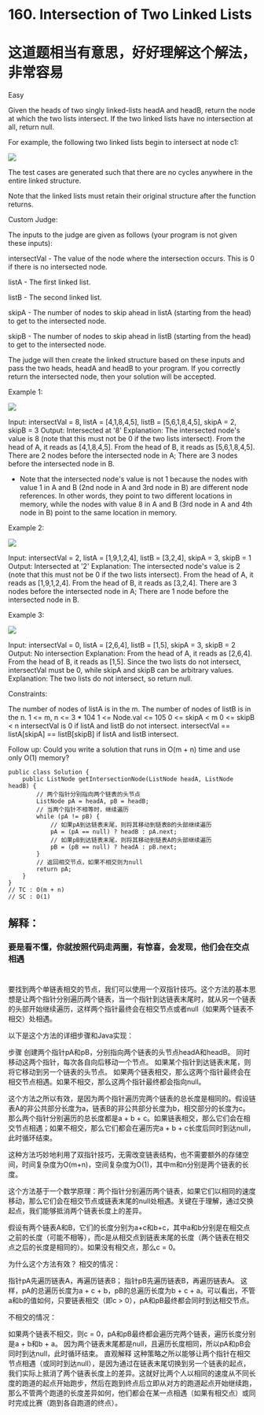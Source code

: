 # 160. Intersection of Two Linked Lists
# 这道题相当有意思，好好理解这个解法，非常容易

Easy


Given the heads of two singly linked-lists headA and headB, return the node at which the two lists intersect. If the two linked lists have no intersection at all, return null.

For example, the following two linked lists begin to intersect at node c1:

![](https://assets.leetcode.com/uploads/2021/03/05/160_statement.png)

The test cases are generated such that there are no cycles anywhere in the entire linked structure.

Note that the linked lists must retain their original structure after the function returns.

Custom Judge:

The inputs to the judge are given as follows (your program is not given these inputs):

intersectVal - The value of the node where the intersection occurs. This is 0 if there is no intersected node.

listA - The first linked list.

listB - The second linked list.

skipA - The number of nodes to skip ahead in listA (starting from the head) to get to the intersected node.

skipB - The number of nodes to skip ahead in listB (starting from the head) to get to the intersected node.

The judge will then create the linked structure based on these inputs and pass the two heads, headA and headB to your program. If you correctly return the intersected node, then your solution will be accepted.

 

Example 1:

![](https://assets.leetcode.com/uploads/2021/03/05/160_example_1_1.png)


Input: intersectVal = 8, listA = [4,1,8,4,5], listB = [5,6,1,8,4,5], skipA = 2, skipB = 3
Output: Intersected at '8'
Explanation: The intersected node's value is 8 (note that this must not be 0 if the two lists intersect).
From the head of A, it reads as [4,1,8,4,5]. From the head of B, it reads as [5,6,1,8,4,5]. There are 2 nodes before the intersected node in A; There are 3 nodes before the intersected node in B.
- Note that the intersected node's value is not 1 because the nodes with value 1 in A and B (2nd node in A and 3rd node in B) are different node references. In other words, they point to two different locations in memory, while the nodes with value 8 in A and B (3rd node in A and 4th node in B) point to the same location in memory.

Example 2:

![](https://assets.leetcode.com/uploads/2021/03/05/160_example_2.png)

Input: intersectVal = 2, listA = [1,9,1,2,4], listB = [3,2,4], skipA = 3, skipB = 1
Output: Intersected at '2'
Explanation: The intersected node's value is 2 (note that this must not be 0 if the two lists intersect).
From the head of A, it reads as [1,9,1,2,4]. From the head of B, it reads as [3,2,4]. There are 3 nodes before the intersected node in A; There are 1 node before the intersected node in B.

Example 3:

![](https://assets.leetcode.com/uploads/2021/03/05/160_example_3.png)


Input: intersectVal = 0, listA = [2,6,4], listB = [1,5], skipA = 3, skipB = 2
Output: No intersection
Explanation: From the head of A, it reads as [2,6,4]. From the head of B, it reads as [1,5]. Since the two lists do not intersect, intersectVal must be 0, while skipA and skipB can be arbitrary values.
Explanation: The two lists do not intersect, so return null.
 

Constraints:

The number of nodes of listA is in the m.
The number of nodes of listB is in the n.
1 <= m, n <= 3 * 104
1 <= Node.val <= 105
0 <= skipA < m
0 <= skipB < n
intersectVal is 0 if listA and listB do not intersect.
intersectVal == listA[skipA] == listB[skipB] if listA and listB intersect.
 

Follow up: Could you write a solution that runs in O(m + n) time and use only O(1) memory?


```
public class Solution {
    public ListNode getIntersectionNode(ListNode headA, ListNode headB) {
        // 两个指针分别指向两个链表的头节点
        ListNode pA = headA, pB = headB;
        // 当两个指针不相等时，继续遍历
        while (pA != pB) {
            // 如果pA到达链表末尾，则将其移动到链表B的头部继续遍历
            pA = (pA == null) ? headB : pA.next;
            // 如果pB到达链表末尾，则将其移动到链表A的头部继续遍历
            pB = (pB == null) ? headA : pB.next;
        }
        // 返回相交节点，如果不相交则为null
        return pA;
    }
}
// TC : O(m + n)
// SC : O(1) 

```

## 解释：
### 要是看不懂，你就按照代码走两圈，有惊喜，会发现，他们会在交点相遇
#
要找到两个单链表相交的节点，我们可以使用一个双指针技巧。这个方法的基本思想是让两个指针分别遍历两个链表，当一个指针到达链表末尾时，就从另一个链表的头部开始继续遍历，这样两个指针最终会在相交节点或者null（如果两个链表不相交）处相遇。

以下是这个方法的详细步骤和Java实现：

步骤
创建两个指针pA和pB，分别指向两个链表的头节点headA和headB。
同时移动这两个指针，每次各自向后移动一个节点。
如果某个指针到达链表末尾，则将它移动到另一个链表的头节点。
如果两个链表相交，那么这两个指针最终会在相交节点相遇。如果不相交，那么这两个指针最终都会指向null。

这个方法之所以有效，是因为两个指针遍历完两个链表的总长度是相同的。假设链表A的非公共部分长度为a，链表B的非公共部分长度为b，相交部分的长度为c。那么两个指针分别遍历的总长度都是a + b + c。如果链表相交，那么它们会在相交节点相遇；如果不相交，那么它们都会在遍历完a + b + c长度后同时到达null，此时循环结束。

这种方法巧妙地利用了双指针技巧，无需改变链表结构，也不需要额外的存储空间，时间复杂度为O(m+n)，空间复杂度为O(1)，其中m和n分别是两个链表的长度。


这个方法基于一个数学原理：两个指针分别遍历两个链表，如果它们以相同的速度移动，那么它们会在相交节点或链表末尾的null处相遇。关键在于理解，通过交换起点，我们能够抵消两个链表长度上的差异。

假设有两个链表A和B，它们的长度分别为a+c和b+c，其中a和b分别是在相交点之前的长度（可能不相等），而c是从相交点到链表末尾的长度（两个链表在相交点之后的长度是相同的）。如果没有相交点，那么c = 0。

为什么这个方法有效？
相交的情况：

指针pA先遍历链表A，再遍历链表B；
指针pB先遍历链表B，再遍历链表A。
这样，pA的总遍历长度为a + c + b，pB的总遍历长度为b + c + a。可以看出，不管a和b的值如何，只要链表相交（即c > 0），pA和pB最终都会同时到达相交节点。

不相交的情况：

如果两个链表不相交，则c = 0，pA和pB最终都会遍历完两个链表，遍历长度分别是a + b和b + a。
因为两个链表末尾都是null，且遍历长度相同，所以pA和pB会同时到达null，此时循环结束。
直观解释
这种策略之所以能够让两个指针在相交节点相遇（或同时到达null），是因为通过在链表末尾切换到另一个链表的起点，我们实际上抵消了两个链表长度上的差异。这就好比两个人以相同的速度从不同长度的跑道的起点开始跑步，然后在跑到终点后立即从对方的跑道起点开始继续跑，那么不管两个跑道的长度差异如何，他们都会在某一点相遇（如果有相交点）或同时完成比赛（跑到各自跑道的终点）。